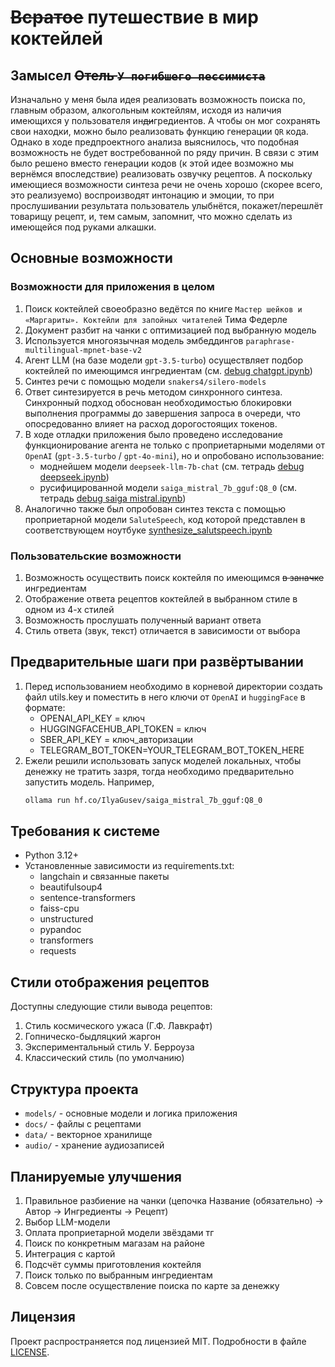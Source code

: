 # ~~Всратое~~ путешествие в мир коктейлей
## Замысел ~~Отель `У погибшего пессимиста`~~
Изначально у меня была идея реализовать возможность поиска по, главным образом, алкогольным коктейлям, исходя из наличия имеющихся у пользователя ин~~ди~~гредиентов. А чтобы он мог сохранять свои находки, можно было реализовать функцию генерации `QR` кода. Однако в ходе предпроектного анализа выяснилось, что подобная возможность не будет востребованной по ряду причин. В связи с этим было решено вместо генерации кодов (к этой идее возможно мы вернёмся впоследствие) реализовать озвучку рецептов. А поскольку имеющиеся возможности синтеза речи не очень хорошо (скорее всего, это реализуемо) воспроизводят интонацию и эмоции, то при прослушивании результата пользователь улыбнётся, покажет/перешлёт товарищу рецепт, и, тем самым, запомнит, что можно сделать из имеющейся под руками алкашки. 

## Основные возможности
### Возможности для приложения в целом
1. Поиск коктейлей своеобразно ведётся по книге `Мастер шейков и «Маргариты». Коктейли для запойных читателей` Тима Федерле
2. Документ разбит на чанки с оптимизацией под выбранную модель
3. Используется многоязычная модель эмбеддингов `paraphrase-multilingual-mpnet-base-v2` 
4. Агент LLM (на базе модели `gpt-3.5-turbo`) осуществляет подбор коктейлей по имеющимся ингредиентам (см. [debug chatgpt.ipynb](/models/debug%20chatgpt.ipynb))
5. Синтез речи с помощью модели `snakers4/silero-models`
6. Ответ синтезируется в речь методом синхронного синтеза. Синхронный подход обоснован необходимостью блокировки выполнения программы до завершения запроса в очереди, что опосредованно влияет на расход дорогостоящих токенов.
7. В ходе отладки приложения было проведено исследование функционирование агента не только с проприетарными моделями от `OpenAI` (`gpt-3.5-turbo` / `gpt-4o-mini`), но и опробовано использование:
   - моднейшем модели `deepseek-llm-7b-chat` (см. тетрадь [debug deepseek.ipynb](/models/debug%20deepseek.ipynb))
   - русифицированной модели `saiga_mistral_7b_gguf:Q8_0` (см. тетрадь [debug saiga mistral.ipynb](/models/debug%20saiga%20mistral.ipynb))
8. Аналогично также был опробован синтез текста с помощью проприетарной модели `SaluteSpeech`, код которой представлен в соответствующем ноутбуке [synthesize_salutspeech.ipynb](/models/synthesize_salutspeech.ipynb)
### Пользовательские возможности
1. Возможность осуществить поиск коктейля по имеющимся ~~в заначке~~ ингредиентам
2. Отображение ответа рецептов коктейлей в выбранном стиле в одном из 4-х стилей
3. Возможность прослушать полученный вариант ответа
4. Стиль ответа (звук, текст) отличается в зависимости от выбора


## Предварительные шаги при развёртывании
1. Перед использованием необходимо в корневой директории создать файл utils.key и поместить в него ключи от `OpenAI` и `huggingFace` в формате:  
    - OPENAI_API_KEY = ключ
    - HUGGINGFACEHUB_API_TOKEN = ключ
    - SBER_API_KEY = ключ_авторизации
    - TELEGRAM_BOT_TOKEN=YOUR_TELEGRAM_BOT_TOKEN_HERE
2. Ежели решили использовать запуск моделей локальных, чтобы денежку не тратить зазря, тогда необходимо предварительно запустить модель. Например, 
   ```bash
   ollama run hf.co/IlyaGusev/saiga_mistral_7b_gguf:Q8_0
   ``` 

## Требования к системе
- Python 3.12+
- Установленные зависимости из requirements.txt:
  - langchain и связанные пакеты
  - beautifulsoup4
  - sentence-transformers
  - faiss-cpu
  - unstructured
  - pypandoc
  - transformers
  - requests

## Стили отображения рецептов
Доступны следующие стили вывода рецептов:
1. Стиль космического ужаса (Г.Ф. Лавкрафт)
2. Гопническо-быдляцкий жаргон
3. Экспериментальный стиль У. Берроуза
4. Классический стиль (по умолчанию)

## Структура проекта
- `models/` - основные модели и логика приложения
- `docs/` - файлы с рецептами
- `data/` - векторное хранилище
- `audio/` - хранение аудиозаписей

## Планируемые улучшения
1. Правильное разбиение на чанки (цепочка Название (обязательно) -> Автор -> Ингредиенты -> Рецепт)
2. Выбор LLM-модели
3. Оплата проприетарной модели звёздами тг
4. Поиск по конкретным магазам на районе 
5. Интеграция с картой
6. Подсчёт суммы приготовления коктейля
7. Поиск только по выбранным ингредиентам
8. Совсем после осуществление поиска по карте за денежку

## Лицензия
Проект распространяется под лицензией MIT. Подробности в файле [LICENSE](LICENSE).